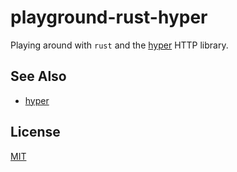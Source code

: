 # playground-rust-hyper
Playing around with `rust` and the [hyper][1] HTTP library.

## See Also
- [hyper][1]

## License
[MIT](https://tldrlegal.com/license/mit-license)

[1]: https://github.com/hyperium/hyper
